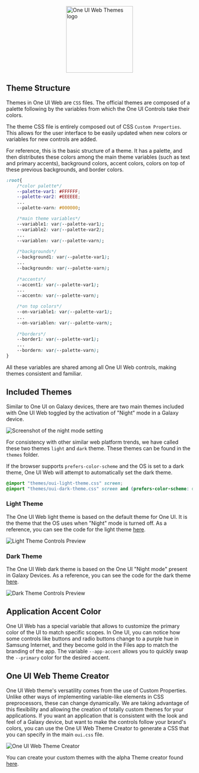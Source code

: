 <img src="_media/logo-themes.png" style="margin:auto;display:block;width: 180px;" alt="One UI Web Themes logo">


## Theme Structure

Themes in One UI Web are `CSS` files. The official themes are composed of a palette following by the variables from which the One UI Controls take their colors.

The theme CSS file is entirely composed out of CSS `Custom Properties`. This allows for the user interface to be easily updated when new colors or variables for new controls are added. 

For reference, this is the basic structure of a theme. It has a palette, and then distributes these colors among the main theme variables (such as text and primary accents), background colors, accent colors, colors on top of these previous backgrounds, and border colors.

```css
:root{
    /*color palette*/
    --palette-var1: #FFFFFF;
    --palette-var2: #EEEEEE;
    ...
    --palette-varn: #000000;

    /*main theme variables*/
    --variable1: var(--palette-var1);
    --variable2: var(--palette-var2);
    ...
    --variablen: var(--palette-varn);
    
    /*backgrounds*/
    --background1: var(--palette-var1);
    ...
    --backgroundn: var(--palette-varn);
    
    /*accents*/
    --accent1: var(--palette-var1);
    ...
    --accentn: var(--palette-varn);

    /*on top colors*/
    --on-variable1: var(--palette-var1);
    ...
    --on-variablen: var(--palette-varn);
        
    /*borders*/
    --border1: var(--palette-var1);
    ...
    --bordern: var(--palette-varn);
}
```
All these variables are shared among all One UI Web controls, making themes consistent and familiar. 

## Included Themes

Similar to One UI on Galaxy devices, there are two main themes included with One UI Web toggled by the activation of "Night" mode in a Galaxy device.

<img src="_media/night-mode-settings.jpg" alt="Screenshot of the night mode setting" style="margin:auto;display:block">

For consistency with other similar web platform trends, we have called these two themes `light` and `dark` theme. These themes can be found in the `themes` folder. 

If the browser supports `prefers-color-scheme` and the OS is set to a dark theme, One UI Web will attempt to automatically set the dark theme.

```css
@import "themes/oui-light-theme.css" screen;
@import "themes/oui-dark-theme.css" screen and (prefers-color-scheme: dark); /*Auto load dark theme*/
```

### Light Theme

The One UI Web light theme is based on the default theme for One UI. It is the theme that the OS uses when "Night" mode is turned off. As a reference, you can see the code for the light theme [here](https://github.com/SamsungInternet/OneUI-Web/blob/master/oui-css/themes/oui-light-theme.css "One UI Web light theme").

<img src="_media/lighttheme-prev.jpg" alt="Light Theme Controls Preview" style="margin:auto;display:block">

### Dark Theme

The One UI Web dark theme is based on the One UI "Night mode" present in Galaxy Devices. As a reference, you can see the code for the dark theme [here](https://github.com/SamsungInternet/OneUI-Web/blob/master/oui-css/themes/oui-dark-theme.css "One UI Web dark theme").

<img src="_media/darktheme-prev.jpg" alt="Dark Theme Controls Preview" style="margin:auto;display:block">

## Application Accent Color

One UI Web has a special variable that allows to customize the primary color of the UI to match specific scopes. In One UI, you can notice how some controls like buttons and radio buttons change to a purple hue in Samsung Internet, and they become gold in the Files app to match the branding of the app. The variable `--app-accent` allows you to quickly swap the `--primary` color for the desired accent. 

## One UI Web Theme Creator

One UI Web theme's versatility comes from the use of Custom Properties. Unlike other ways of implementing variable-like elements in CSS preprocessors, these can change dynamically. We are taking advantage of this flexibility and allowing the creation of totally custom themes for your applications. If you want an application that is consistent with the look and feel of a Galaxy device, but want to make the controls follow your brand's colors, you can use the One UI Web Theme Creator to generate a CSS that you can specify in the main `oui.css` file.

<img src="_media/oui-theme-creator-ss.jpg" style="margin:auto;display:block" alt="One UI Web Theme Creator">

You can create your custom themes with the alpha Theme creator found [here](https://samsunginter.net/oui-themes "One UI Web theme builder").


